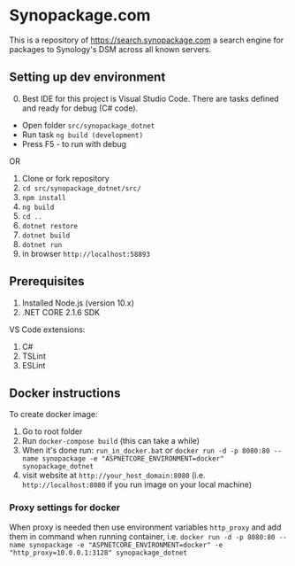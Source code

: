 # Synopackage.com

This is a repository of https://search.synopackage.com a search engine for packages to Synology's DSM across all known servers.

## Setting up dev environment
0. Best IDE for this project is Visual Studio Code. There are tasks defined and ready for debug (C# code). 
- Open folder `src/synopackage_dotnet`
- Run task `ng build (development)`
- Press F5 - to run with debug

OR

1. Clone or fork repository
2. `cd src/synopackage_dotnet/src/`
3. `npm install`
4. `ng build`
5. `cd ..`
6. `dotnet restore`
7. `dotnet build`
8. `dotnet run`
9. in browser `http://localhost:58893`

## Prerequisites

1. Installed Node.js (version 10.x)
2. .NET CORE 2.1.6 SDK

VS Code extensions:
1. C#
2. TSLint
3. ESLint

## Docker instructions
To create docker image:

1. Go to root folder
2. Run `docker-compose build` (this can take a while)
3. When it's done run: `run_in_docker.bat` or `docker run -d -p 8080:80 --name synopackage -e "ASPNETCORE_ENVIRONMENT=docker" synopackage_dotnet`
4. visit website at `http://your_host_domain:8080` (i.e. `http://localhost:8080` if you run image on your local machine)

### Proxy settings for docker
When proxy is needed then use environment variables `http_proxy` and add them in command when running container, i.e.
`docker run -d -p 8080:80 --name synopackage -e "ASPNETCORE_ENVIRONMENT=docker" -e "http_proxy=10.0.0.1:3128" synopackage_dotnet`
